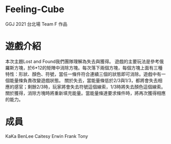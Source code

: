 # Feeling-Cube
GGJ 2021 台北場 Team F 作品
# 遊戲介紹
本次主題Lost and Found我們團隊理解為失去與獲得。
遊戲的主要玩法是參考俄羅斯方塊，於6*12的矩陣中消除方塊。每次落下兩個方塊，每個方塊上面有三種特性：形狀、顏色、符號，當任一條件符合連續三個的狀態即可消除。遊戲中有一個能量條負責改變遊戲狀態。
關於失去，當能量條低於2/3與1/3，都將會失去相應的感官；剩餘2/3時，玩家將會失去符號這個線索，1/3時將失去顏色這個線索。
關於獲得，消除方塊時將重新填充能量。當能量條達要求條件時，將再次獲得相應的能力。
# 成員
KaKa
BenLee
Caitesy
Erwin
Frank
Tony




